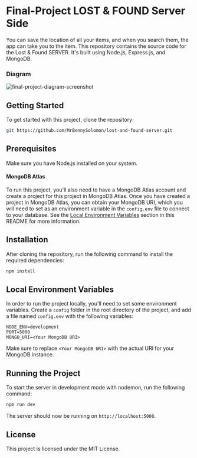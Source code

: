 # Final-Project LOST & FOUND Server Side

You can save the location of all your items, and when you search them, the app can take you to the item.
This repository contains the source code for the Lost & Found SERVER. It's built using Node.js, Express.js, and MongoDB.

### Diagram
![final-project-diagram-screenshot](https://user-images.githubusercontent.com/53153372/232776235-6f688fea-5643-4c5c-ada2-71e55dcd8cd4.png)

## Getting Started

To get started with this project, clone the repository:

```bash
git https://github.com/MrBennySolomon/lost-and-found-server.git
```

## Prerequisites
Make sure you have Node.js installed on your system.

#### MongoDB Atlas

To run this project, you'll also need to have a MongoDB Atlas account and create a project for this project in MongoDB Atlas. Once you have created a project in MongoDB Atlas, you can obtain your MongoDB URI, which you will need to set as an environment variable in the `config.env` file to connect to your database. See the [Local Environment Variables](#local-environment-variables) section in this README for more information.

## Installation
After cloning the repository, run the following command to install the required dependencies:

```bash
npm install
```

## Local Environment Variables
In order to run the project locally, you'll need to set some environment variables. Create a `config` folder in the root directory of the project, and add a file named `config.env` with the following variables:

```env
NODE_ENV=development
PORT=5000
MONGO_URI=<Your MongoDB URI>
```

Make sure to replace `<Your MongoDB URI>` with the actual URI for your MongoDB instance.

## Running the Project
To start the server in development mode with nodemon, run the following command:

```bash
npm run dev
```

The server should now be running on `http://localhost:5000`.

## License
This project is licensed under the MIT License.

